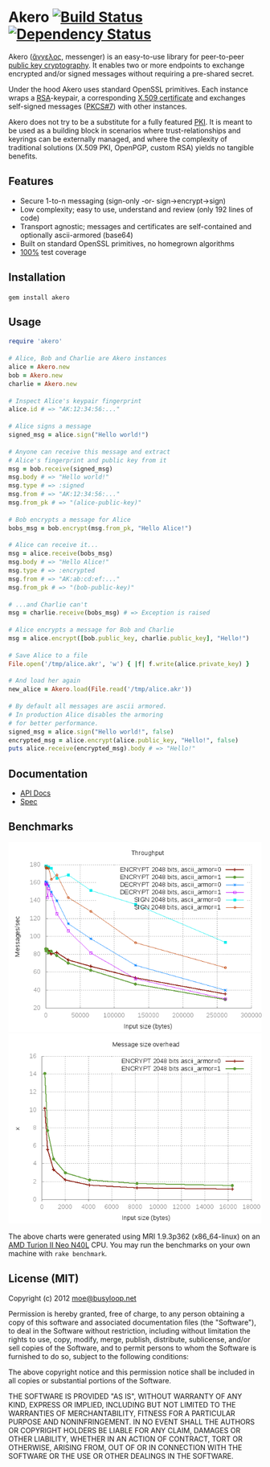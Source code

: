 # Akero [![Build Status](https://travis-ci.org/busyloop/akero.png?branch=master)](https://travis-ci.org/busyloop/akero) [![Dependency Status](https://gemnasium.com/busyloop/akero.png)](https://gemnasium.com/busyloop/akero)

Akero ([ἄγγελος](http://en.wiktionary.org/wiki/%F0%90%80%80%F0%90%80%90%F0%90%80%AB), messenger) is an easy-to-use library for peer-to-peer [public key cryptography](http://en.wikipedia.org/wiki/Public-key_cryptography). It enables two or more endpoints to exchange encrypted and/or signed messages without requiring a pre-shared secret.

Under the hood Akero uses standard OpenSSL primitives. Each instance wraps a [RSA](http://en.wikipedia.org/wiki/RSA)-keypair, a corresponding [X.509 certificate](http://en.wikipedia.org/wiki/X.509) and exchanges self-signed messages ([PKCS#7](https://tools.ietf.org/html/rfc2315)) with other instances.

Akero does not try to be a substitute for a fully featured [PKI](http://en.wikipedia.org/wiki/Public_key_infrastructure). It is meant to be used as a building block in scenarios where trust-relationships and keyrings can be externally managed, and where the complexity of traditional solutions (X.509 PKI, OpenPGP, custom RSA) yields no tangible benefits.

## Features

* Secure 1-to-n messaging (sign-only -or- sign->encrypt->sign)
* Low complexity; easy to use, understand and review (only 192 lines of code)
* Transport agnostic; messages and certificates are self-contained and optionally ascii-armored (base64)
* Built on standard OpenSSL primitives, no homegrown algorithms
* [100%](https://busyloop.net/oss/akero/coverage/) test coverage


## Installation

`gem install akero`


## Usage

```ruby
require 'akero'

# Alice, Bob and Charlie are Akero instances
alice = Akero.new
bob = Akero.new
charlie = Akero.new

# Inspect Alice's keypair fingerprint
alice.id # => "AK:12:34:56:..."

# Alice signs a message
signed_msg = alice.sign("Hello world!")

# Anyone can receive this message and extract
# Alice's fingerprint and public key from it
msg = bob.receive(signed_msg)
msg.body # => "Hello world!"
msg.type # => :signed
msg.from # => "AK:12:34:56:..."
msg.from_pk # => "(alice-public-key)"

# Bob encrypts a message for Alice
bobs_msg = bob.encrypt(msg.from_pk, "Hello Alice!")
 
# Alice can receive it...
msg = alice.receive(bobs_msg)
msg.body # => "Hello Alice!"
msg.type # => :encrypted
msg.from # => "AK:ab:cd:ef:..."
msg.from_pk # => "(bob-public-key)"

# ...and Charlie can't
msg = charlie.receive(bobs_msg) # => Exception is raised

# Alice encrypts a message for Bob and Charlie
msg = alice.encrypt([bob.public_key, charlie.public_key], "Hello!")

# Save Alice to a file
File.open('/tmp/alice.akr', 'w') { |f| f.write(alice.private_key) }

# And load her again
new_alice = Akero.load(File.read('/tmp/alice.akr'))

# By default all messages are ascii armored.
# In production Alice disables the armoring
# for better performance.
signed_msg = alice.sign("Hello world!", false)
encrypted_msg = alice.encrypt(alice.public_key, "Hello!", false)
puts alice.receive(encrypted_msg).body # => "Hello!"

```

## Documentation

* [API Docs](http://rubydoc.info/gems/akero/Akero)
* [Spec](https://github.com/busyloop/akero/blob/master/spec/akero_spec.rb)

## Benchmarks

![Throughput](http://github.com/busyloop/akero/raw/master/benchmark/bm_rate.png)
![Message size](http://github.com/busyloop/akero/raw/master/benchmark/bm_size.png)

The above charts were generated using MRI 1.9.3p362 (x86_64-linux) on an [AMD Turion II Neo N40L](http://www.cpubenchmark.net/cpu.php?cpu=AMD+Turion+II+Neo+N40L+Dual-Core) CPU.
You may run the benchmarks on your own machine with `rake benchmark`.

## License (MIT)

Copyright (c) 2012 moe@busyloop.net

Permission is hereby granted, free of charge, to any person obtaining
a copy of this software and associated documentation files (the
"Software"), to deal in the Software without restriction, including
without limitation the rights to use, copy, modify, merge, publish,
distribute, sublicense, and/or sell copies of the Software, and to
permit persons to whom the Software is furnished to do so, subject to
the following conditions:

The above copyright notice and this permission notice shall be
included in all copies or substantial portions of the Software.

THE SOFTWARE IS PROVIDED "AS IS", WITHOUT WARRANTY OF ANY KIND,
EXPRESS OR IMPLIED, INCLUDING BUT NOT LIMITED TO THE WARRANTIES OF
MERCHANTABILITY, FITNESS FOR A PARTICULAR PURPOSE AND
NONINFRINGEMENT. IN NO EVENT SHALL THE AUTHORS OR COPYRIGHT HOLDERS BE
LIABLE FOR ANY CLAIM, DAMAGES OR OTHER LIABILITY, WHETHER IN AN ACTION
OF CONTRACT, TORT OR OTHERWISE, ARISING FROM, OUT OF OR IN CONNECTION
WITH THE SOFTWARE OR THE USE OR OTHER DEALINGS IN THE SOFTWARE.

